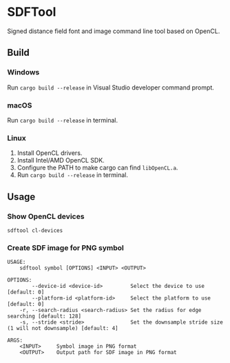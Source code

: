 # SDFTool
Signed distance field font and image command line tool based on OpenCL.

## Build

### Windows

Run `cargo build --release` in Visual Studio developer command prompt.

### macOS

Run `cargo build --release` in terminal.

### Linux

1. Install OpenCL drivers.
2. Install Intel/AMD OpenCL SDK.
3. Configure the PATH to make cargo can find `libOpenCL.a`.
4. Run `cargo build --release` in terminal.

## Usage

### Show OpenCL devices
```
sdftool cl-devices
```

### Create SDF image for PNG symbol
```
USAGE:
    sdftool symbol [OPTIONS] <INPUT> <OUTPUT>

OPTIONS:
        --device-id <device-id>         Select the device to use [default: 0]
        --platform-id <platform-id>     Select the platform to use [default: 0]
    -r, --search-radius <search-radius> Set the radius for edge searching [default: 128]
    -s, --stride <stride>               Set the downsample stride size (1 will not downsample) [default: 4]

ARGS:
    <INPUT>     Symbol image in PNG format
    <OUTPUT>    Output path for SDF image in PNG format
```
